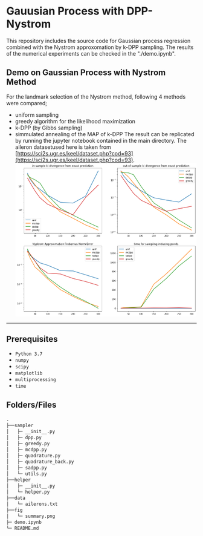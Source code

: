 # Gauusian Process with DPP-Nystrom

This repository includes the source code for Gaussian process regression combined with the Nystrom approxomation by k-DPP sampling. The results of the numerical experiments can be checked in the "./demo.ipynb".

## Demo on Gaussian Process with Nystrom Method

For the landmark selection of the Nystrom method, following 4 methods were compared;
* uniform sampling
* greedy algorithm for the likelihood maximization
* k-DPP (by Gibbs sampling)
* simmulated annealing of the MAP of k-DPP
The result can be replicated by running the jupyter notebook contained in the main directory.  The aileron datasetused here is taken from [https://sci2s.ugr.es/keel/dataset.php?cod=93](https://sci2s.ugr.es/keel/dataset.php?cod=93).
![](fig/summary.png)

---

## Prerequisites
* `Python 3.7`
* `numpy`
* `scipy`
* `matplotlib`
* `multiprocessing`
* `time`

## Folders/Files

```
.
├──sampler
│   ├─ __init__.py
│   ├─ dpp.py
│   ├─ greedy.py
│   ├─ mcdpp.py
│   ├─ quadrature.py
│   ├─ quadrature_back.py
│   ├─ sadpp.py
│   └─ utils.py
├──helper
│   ├─ __init__.py
│   └─ helper.py
├──data
│   └─ ailerons.txt
├──fig
│   └─ summary.png
├─ demo.ipynb
└─ README.md
```

